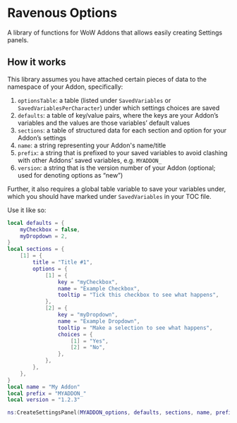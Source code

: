 # Ravenous Options

A library of functions for WoW Addons that allows easily creating Settings panels.

## How it works

This library assumes you have attached certain pieces of data to the namespace of your Addon, specifically:

1. `optionsTable`: a table (listed under `SavedVariables` or `SavedVariablesPerCharacter`) under which settings choices are saved
2. `defaults`: a table of key/value pairs, where the keys are your Addon’s variables and the values are those variables’ default values
3. `sections`: a table of structured data for each section and option for your Addon’s settings
4. `name`: a string representing your Addon's name/title
5. `prefix`: a string that is prefixed to your saved variables to avoid clashing with other Addons’ saved variables, e.g. `MYADDON_`
6. `version`: a string that is the version number of your Addon (optional; used for denoting options as “new”)

Further, it also requires a global table variable to save your variables under, which you should have marked under `SavedVariables` in your TOC file.

Use it like so:

```lua
local defaults = {
    myCheckbox = false,
    myDropdown = 2,
}
local sections = {
    [1] = {
        title = "Title #1",
        options = {
            [1] = {
                key = "myCheckbox",
                name = "Example Checkbox",
                tooltip = "Tick this checkbox to see what happens",
            },
            [2] = {
                key = "myDropdown",
                name = "Example Dropdown",
                tooltip = "Make a selection to see what happens",
                choices = {
                    [1] = "Yes",
                    [2] = "No",
                },
            },
        },
    },
}
local name = "My Addon"
local prefix = "MYADDON_"
local version = "1.2.3"

ns:CreateSettingsPanel(MYADDON_options, defaults, sections, name, prefix, version)
```
